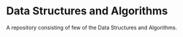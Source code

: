 # Data Structures and Algorithms

A repository consisting of few of the Data Structures and Algorithms.